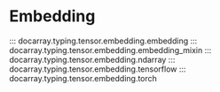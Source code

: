 # Embedding

::: docarray.typing.tensor.embedding.embedding
::: docarray.typing.tensor.embedding.embedding_mixin
::: docarray.typing.tensor.embedding.ndarray
::: docarray.typing.tensor.embedding.tensorflow
::: docarray.typing.tensor.embedding.torch
